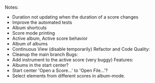 Notes:
 - Duration not updating when the duration of a score changes
 - Improve the automated tests
 - Album shortcuts
 - Score mode printing
 - Active album, Active score behavior
 - Album of albums
 - Continuous View (disable temporarily)
 Refactor and Code Quality:
 - Cleanup the main branch
 Bugs:
 - Add instrument to the active score (very buggy)
 Features:
 - Albums in the start center?
 - Start center 'Open a Score...' to 'Open File...'?
 - Select elements from different scores in album-mode.
